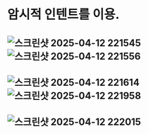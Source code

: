 # 암시적 인텐트를 이용.

## ![스크린샷 2025-04-12 221545](https://github.com/user-attachments/assets/19e17b4f-b273-4b8f-ae31-e028841083ae)![스크린샷 2025-04-12 221556](https://github.com/user-attachments/assets/16575955-3786-4f77-b8ed-056ab3b1aca1)
## ![스크린샷 2025-04-12 221614](https://github.com/user-attachments/assets/6631b227-e123-4060-ba46-df920717a2a3)![스크린샷 2025-04-12 221958](https://github.com/user-attachments/assets/d2ce0f32-afc6-4982-8536-b2af910e34ae)
## ![스크린샷 2025-04-12 222015](https://github.com/user-attachments/assets/a19952d1-f1f5-4014-ad14-38af1e397f50)
